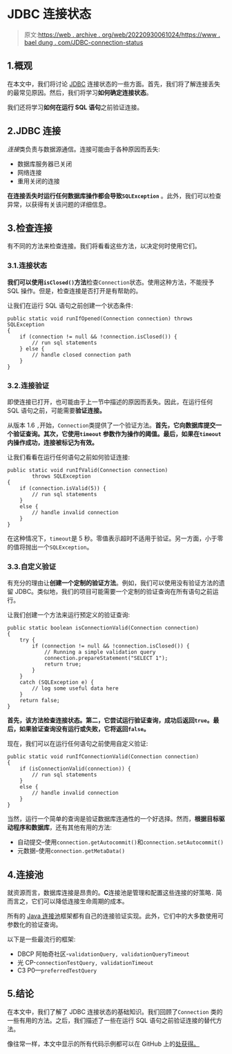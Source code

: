 # JDBC 连接状态

> 原文:[https://web . archive . org/web/20220930061024/https://www . bael dung . com/JDBC-connection-status](https://web.archive.org/web/20220930061024/https://www.baeldung.com/jdbc-connection-status)

## 1.概观

在本文中，我们将讨论 [JDBC](/web/20220524062622/https://www.baeldung.com/java-jdbc) 连接状态的一些方面。首先，我们将了解连接丢失的最常见原因。然后，我们将学习**如何确定连接状态**。

我们还将学习**如何在运行 SQL 语句**之前验证连接。

## 2.JDBC 连接

*连接*类负责与数据源通信。连接可能由于各种原因而丢失:

*   数据库服务器已关闭
*   网络连接
*   重用关闭的连接

**在连接丢失时运行任何数据库操作都会导致`SQLException`** 。此外，我们可以检查异常，以获得有关该问题的详细信息。

## 3.检查连接

有不同的方法来检查连接。我们将看看这些方法，以决定何时使用它们。

### 3.1.连接状态

**我们可以使用`isClosed()`方法**检查`Connection`状态。使用这种方法，不能授予 SQL 操作。但是，检查连接是否打开是有帮助的。

让我们在运行 SQL 语句之前创建一个状态条件:

```
public static void runIfOpened(Connection connection) throws SQLException
{
    if (connection != null && !connection.isClosed()) {
        // run sql statements
    } else {
        // handle closed connection path
    }
}
```

### 3.2.连接验证

即使连接已打开，也可能由于上一节中描述的原因而丢失。因此，在运行任何 SQL 语句之前，可能需要**验证连接。**

从版本 1.6 `,`开始，`Connection`类提供了一个验证方法。**首先，它向数据库提交一个验证查询。其次，它使用`timeout` 参数作为操作的阈值。最后，如果在`timeout`内操作成功，连接被标记为有效。**

让我们看看在运行任何语句之前如何验证连接:

```
public static void runIfValid(Connection connection)
        throws SQLException
{
    if (connection.isValid(5)) {
        // run sql statements
    }
    else {
        // handle invalid connection
    }
}
```

在这种情况下，`timeout`是 5 秒。零值表示超时不适用于验证。另一方面，小于零的值将抛出一个`SQLException`。

### 3.3.自定义验证

有充分的理由让**创建一个定制的验证方法**。例如，我们可以使用没有验证方法的遗留 JDBC。类似地，我们的项目可能需要一个定制的验证查询在所有语句之前运行。

让我们创建一个方法来运行预定义的验证查询:

```
public static boolean isConnectionValid(Connection connection)
{
    try {
        if (connection != null && !connection.isClosed()) {
            // Running a simple validation query
            connection.prepareStatement("SELECT 1");
            return true;
        }
    }
    catch (SQLException e) {
        // log some useful data here
    }
    return false;
}
```

**首先，该方法检查连接状态。第二，它尝试运行验证查询，成功后返回`true`。最后，如果验证查询没有运行或失败，它将返回`false`。**

现在，我们可以在运行任何语句之前使用自定义验证:

```
public static void runIfConnectionValid(Connection connection)
{
    if (isConnectionValid(connection)) {
        // run sql statements
    }
    else {
        // handle invalid connection
    }
}
```

当然，运行一个简单的查询是验证数据库连通性的一个好选择。然而，**根据目标驱动程序和数据库**，还有其他有用的方法:

*   自动提交–使用`connection.getAutocommit()`和`connection.setAutocommit()`
*   元数据–使用`connection.getMetaData()`

## 4.连接池

就资源而言，数据库连接是昂贵的。**C**连接池是管理和配置这些连接的好策略`.` 简而言之，它们可以降低连接生命周期的成本。

所有的 [Java 连接池](/web/20220524062622/https://www.baeldung.com/java-connection-pooling)框架都有自己的连接验证实现。此外，它们中的大多数使用可参数化的验证查询。

以下是一些最流行的框架:

*   DBCP 阿帕奇社区-`validationQuery, validationQueryTimeout`
*   光 CP-`connectionTestQuery, validationTimeout`
*   C3 P0—`preferredTestQuery`

## 5.结论

在本文中，我们了解了 JDBC 连接状态的基础知识。我们回顾了`Connection` 类的一些有用的方法。之后，我们描述了一些在运行 SQL 语句之前验证连接的替代方法。

像往常一样，本文中显示的所有代码示例都可以在 GitHub 上的[处获得。](https://web.archive.org/web/20220524062622/https://github.com/eugenp/tutorials/tree/master/persistence-modules/core-java-persistence-2)